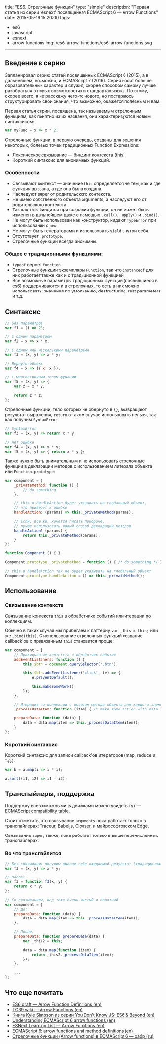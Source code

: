 title: "ES6. Стрелочные функции"
type: "simple"
description: "Первая статья из серии 'esnext' посвященная ECMAScript 6 — Arrow Functions"
date: 2015-05-16 15:20:00
tags:
- es6
- javascript
- esnext
- arrow functions
img: /es6-arrow-functions/es6-arrow-functions.svg
---
## Введение в серию
Запланировал серию статей посвященных ECMAScript 6 (2015), а в дальнейшем, возможно, и ECMAScript 7 (2016). Серия носит больше образовательный характер и служит, скорее способом самому лучше разобраться в новых возможностях и стандартах языка. По этому, скорее всего, я не расскажу чего-то нового, но постараюсь структурировать свои знания, что возможно, окажется полезным и вам.

Первая статья серии, посвящена, так называемым стрелочным функциям, как понятно из их названия, они характеризуются новым синтаксисом:

```js
var myFunc = x => x * 2;
```

Стрелочные функции, в первую очередь, созданы для решения некоторых, болевых точек традиционных Function Expressions:

* Лексическое связывание — биндинг контекста (this).
* Короткий синтаксис для анонимных функций.

### Особенности

* Связывают контекст — значение `this` определяется не тем, как и где функция вызвана, а где она была создана.
* Наследуют super от родительского контекста.
* Не имею собственного объекта arguments, а наследуют его от родительского контекста.
* Так как `this` биндится при создании функции, он не может быть изменен в дальнейшем даже с помощью `.call()`, `.apply()` и `.bind()`.
* Не могут быть использован как конструктор, кидают `TypeError` при использовании с `new`.
* Не могут быть генераторами и использовать `yield` внутри себя.
* Отсутствует `.prototype`.
* Стрелочные функции всегда анонимны.

### Общее с традиционными функциями:

* `typeof` вернет `function`
* Стрелочные функции экземпляры `Function`, так что `instanceof` для них работает также как и с традиционной функцией.
* Все возможные параметры традиционных функций (появившиеся в es6) поддерживаются и в стрелочных, то есть в них можно использовать: значения по умолчанию, destructuring, rest parameters и т.д.

## Синтаксис

```js
// Без параметров
var f1 = () => 28;

// С одним параметром
var f2 = x => x * x;

// С одним или несколькими параметрами
var f3 = (x, y) => x * y;

// Вернуть объект
var f4 = x => ({ x: x });

// С многострочным телом функции
var f5 = (x, y) => {
    var z = x * y;

    return z * z;
};
```

Стрелочные функции, тело которых не обернуто в `{}`, возвращают результат выражения, `return` в таком случае использовать нельзя, так как получим `SyntaxError`.

```js
// SyntaxError
var f3 = (x, y) => return x * y;

// Нет ошибки
var f4 = (x, y) => x * y;
var f5 = (x, y) => { return x * y };
```

Также нужно быть внимательным и не использовать стрелочные функции в декларации методов с использованием литерала объекта или `Function.prototype`:

```js
var component = {
    _privateMethod: function () {
        // do something
    },

    // this в handleAction будет указывать на глобальный объект,
    // что приведет к ошибке
    handleAction: (params) => this._privateMethod(params),

    // Если, все же, хочется писать покороче,
    // лучше использовать новый способ декларации методов
    handleAction2 (params) {
        return this._privateMethod(params);
    }
};

function Component () { }

Component.prototype._privateMethod = function () { /* do something */ };

// this в handleAction так же будет указывать на глобальный объект
Component.prototype.handleAction = () => this._privateMethod();
```

## Использование

### Связывание контекста

Связывание контекста `this` в обработчике событий или итерации по коллекциям.

Обычно в таких случая мы прибегаем к паттерну `var _this = this;` или же `.bind(this)`. С использование стрелочных функций создание callback'ов с привязанным `this` становится проще:

```js
var component = {
    // Прокидывание контекста в обработчик события
    addEventListeners: function () {
        this.$btn = document.querySelector('.btn');

        this.$btn.addEventListener('click', (e) => {
            e.preventDefault();

            this.makeSomeWork();
        });
    },

    // Итерация по коллекции с вызовом метода объекта для каждого элемента
    _processDataItem: function (item) { /* make some action with data item */ },

    prepareData: function (data) {
        data = data.map(item => this._processDataItem(item));
    }
};
```

### Короткий синтаксис

Короткий синтаксис для записи callback'ов итераторов (map, reduce и т.д.).

```js
var b = a.map(i => i * i);

a.sort((i1, i2) => i1 - i2);
```

## Транспайлеры, поддержка

Поддержку всевозможными js движками можно увидеть тут — [ECMAScript compatibility table](https://kangax.github.io/compat-table/es6/#arrow_functions).

Стоит отметить, что связывание `arguments` пока работает только в транспайлерах: Traceur, Babeljs, Clouser, и майрософтовском Edge.

Связывание `super`, также, пока работает только в выше перечисленных транспайлерах.

### Во что транспайлится

```js
// Без связывания получим вполне себе ожидаемый результат (традиционная функция). До:
var f3 = (x, y) => x * y;

// После:
var f3 = function f3(x, y) {
    return x * y;
};

// Со связыванием, код тоже очень чистый и понятный.
var component = {
    // До:
    prepareData: function (data) {
        data = data.map(item => this._processDataItem(item));
    },

    // После:
    prepareData: function prepareData(data) {
        var _this2 = this;

        data = data.map(function (item) {
            return _this2._processDataItem(item);
        });
    },

    ...
};
```

## Что еще почитать

* [ES6 draft — Arrow Function Definitions (en)]( https://people.mozilla.org/~jorendorff/es6-draft.html#sec-arrow-function-definitions)
* [TC39 wiki — Arrow Functions (en)](http://tc39wiki.calculist.org/es6/arrow-functions/)
* [Книга Kyle Simpson из серии You Don't Know JS: ES6 & Beyond (en)]( https://github.com/getify/You-Dont-Know-JS/blob/master/es6%20&%20beyond/ch2.md#arrow-functions)
* [Understanding ECMAScript 6 arrow functions (en)](http://www.nczonline.net/blog/2013/09/10/understanding-ecmascript-6-arrow-functions/)
* [ESNext Learning List — Arrow Functions (en)](https://github.com/d4rkr00t/ESNext-Learning#arrow-functions)
* [ECMAScript 6: arrow functions and method definitions (en)](http://www.2ality.com/2012/04/arrow-functions.html)
* [Стрелочные функции (Arrow functions) в ECMAScript 6 — хабр (ru)](http://habrahabr.ru/company/mailru/blog/213455/#_6)
